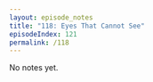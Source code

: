 ```yaml
---
layout: episode_notes
title: "118: Eyes That Cannot See"
episodeIndex: 121
permalink: /118
---
```

No notes yet.
